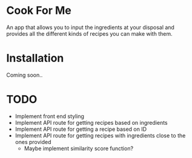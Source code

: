 # Cook For Me

An app that allows you to input the ingredients at your disposal and provides
all the different kinds of recipes you can make with them.

# Installation

Coming soon..

# TODO

-   Implement front end styling
-   Implement API route for getting recipes based on ingredients
-   Implement API route for getting a recipe based on ID
-   Implement API route for getting recipes with ingredients close to the ones provided
    -   Maybe implement similarity score function?
